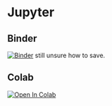 # Jupyter
## Binder
[![Binder](https://mybinder.org/badge_logo.svg)](https://mybinder.org/v2/gh/Blackercake/Jupyter/71a7203cee226275e7f8f8ead3f0d4b1a5c5b835?filepath=Main2.ipynb)
still unsure how to save.
## Colab
[![Open In Colab](https://colab.research.google.com/assets/colab-badge.svg)](https://colab.research.google.com/github/Blackercake/Jupyter/blob/main/Main2.ipynb)
